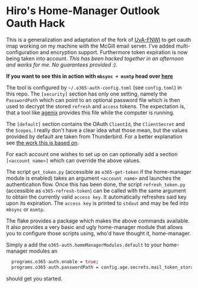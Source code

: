# Hiro's Home-Manager Outlook Oauth Hack

This is a generalization and adaptation of the fork of
[UvA-FNWI](https://github.com/UvA-FNWI/M365-IMAP) to get oauth imap
working on my machine with the McGill email server. I've added
multi-configuration and encryption support. Furthermore token
expiration is now being taken into account. *This has been hacked
together in an afternoon and works for me. No guarantees provided :).*

**If you want to see this in action with `mbsync + msmtp` head over
[here](https://github.com/vale981/nix-config/blob/master/home/hiro/software/email/default.nix)**

The tool is configured by `~/.o365-auth-config.toml` (see
`config.toml`) in this repo. The `[security]` section has only one
setting, namely the `PasswordPath` which can point to an optional
password file which is then used to decrypt the stored `refresh` and
`access` tokens. The expectation is, that a tool like
[agenix](https://github.com/ryantm/agenix) provides this file while
the computer is running.

The `[default]` section contains the OAuth `ClientId`, the
`ClientSecret` and the `Scopes`. I really don't have a clear idea what
those mean, but the values provided by default are taken from
Thunderbird. For a better explanation see [the work this is based
on](https://github.com/UvA-FNWI/M365-IMAP).

For each account one wishes to set up on can optionally add a section
`[<account name>]` which can override the above values.

The script `get_token.py` (accessible as `o365-get-token` if the
home-manager module is enabled) takes an argument `<account name>` and
launches the authentication flow. Once this has been done, the script
`refresh_token.py` (accessible as `o365-refresh-token`) can be called
with the same argument to obtain the currently valid `access key`. It
automatically refreshes said key upon its expiration. The `access key`
is printed to `stdout` and may be fed into `mbsync` or `msmtp`.

The flake provides a package which makes the above commands
available. It also provides a very basic and ugly home-manager module
that allows you to configure those scripts using, who'd have thought
it, home-manager.

Simply a add the `o365-auth.homeManagerModules.default` to your home-manager modules an
```nix
  programs.o365-auth.enable = true;
  programs.o365-auth.passwordPath = config.age.secrets.mail_token_storage_pw.path;
```
should get you started. 
